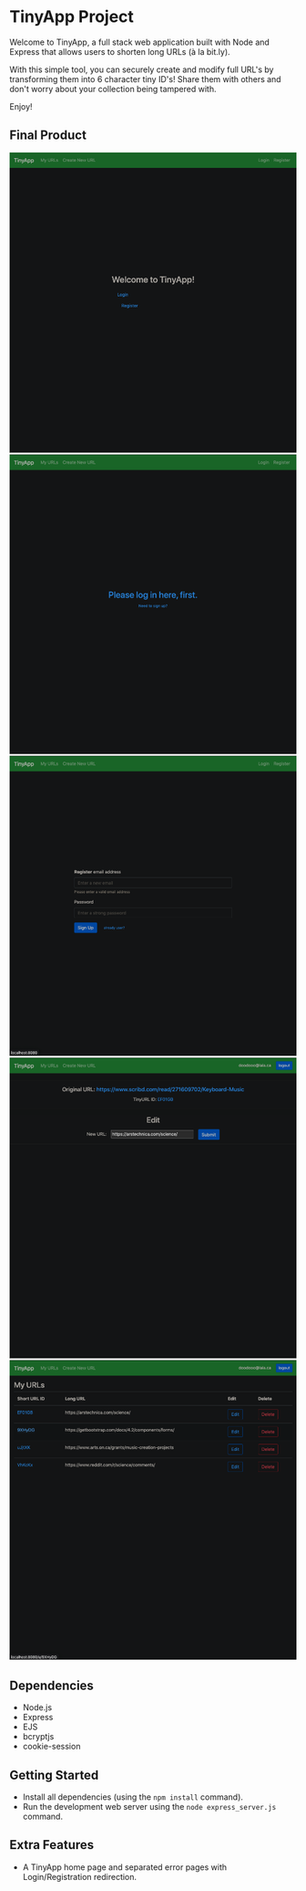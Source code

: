 # TinyApp Project

Welcome to TinyApp, a full stack web application built with Node and Express that allows users to shorten long URLs (à la bit.ly).

With this simple tool, you can securely create and modify full URL's by transforming them into 6 character tiny ID's! Share them with others and don't worry about your collection being tampered with.

Enjoy!

## Final Product

!["home page"](https://github.com/colespen/tinyapp/blob/master/docs/urls-home.png)
!["login screen"](https://github.com/colespen/tinyapp/blob/master/docs/urls-login.png)
!["register"](https://github.com/colespen/tinyapp/blob/master/docs/urls-reg.png)
!["create tinyURL ID"](https://github.com/colespen/tinyapp/blob/master/docs/urls-add.png)
!["edit, delete and access personal tinyURLs securely!"](https://github.com/colespen/tinyapp/blob/master/docs/urls-myurls.png)

## Dependencies

- Node.js
- Express
- EJS
- bcryptjs
- cookie-session

## Getting Started

- Install all dependencies (using the `npm install` command).
- Run the development web server using the `node express_server.js` command.

## Extra Features

- A TinyApp home page and separated error pages with Login/Registration redirection.

